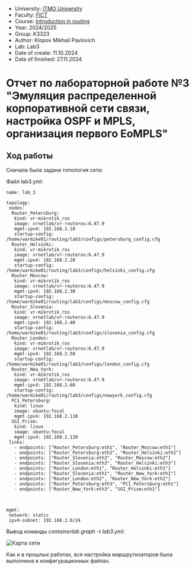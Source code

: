 - University: [ITMO University](https://itmo.ru/ru/)
- Faculty: [FICT](https://fict.itmo.ru)
- Course: [Introduction in routing](https://github.com/itmo-ict-faculty/introduction-in-routing)
- Year: 2024/2025
- Group: K3323
- Author: Klopov Mikhail Pavlovich
- Lab: Lab3
- Date of create: 11.10.2024
- Date of finished: 27.11.2024

# Отчет по лабораторной работе №3 "Эмуляция распределенной корпоративной сети связи, настройка OSPF и MPLS, организация первого EoMPLS"

## Ход работы

Сначала была задана топология сети:

Файл lab3.yml:
```
name: lab_3

topology:
 nodes:
  Router_Petersburg:
   kind: vr-mikrotik_ros
   image: vrnetlab/vr-routeros:6.47.9
   mgmt-ipv4: 192.168.2.10
   startup-config: /home/warmike01/routing/lab3/configs/petersburg_config.cfg   
  Router_Helsinki:
   kind: vr-mikrotik_ros
   image: vrnetlab/vr-routeros:6.47.9
   mgmt-ipv4: 192.168.2.20
   startup-config: /home/warmike01/routing/lab3/configs/helsinki_config.cfg    
  Router_Moscow:
   kind: vr-mikrotik_ros
   image: vrnetlab/vr-routeros:6.47.9
   mgmt-ipv4: 192.168.2.30
   startup-config: /home/warmike01/routing/lab3/configs/moscow_config.cfg     
  Router_Slovenia:
   kind: vr-mikrotik_ros
   image: vrnetlab/vr-routeros:6.47.9
   mgmt-ipv4: 192.168.2.40
   startup-config: /home/warmike01/routing/lab3/configs/slovenia_config.cfg         
  Router_London:
   kind: vr-mikrotik_ros
   image: vrnetlab/vr-routeros:6.47.9
   mgmt-ipv4: 192.168.2.50
   startup-config: /home/warmike01/routing/lab3/configs/london_config.cfg   
  Router_New_York:
   kind: vr-mikrotik_ros
   image: vrnetlab/vr-routeros:6.47.9
   mgmt-ipv4: 192.168.2.60
   startup-config: /home/warmike01/routing/lab3/configs/newyork_config.cfg       
  PC1_Petersburg:
   kind: linux
   image: ubuntu:focal
   mgmt-ipv4: 192.168.2.110  
  SGI_Prism:
   kind: linux
   image: ubuntu:focal
   mgmt-ipv4: 192.168.2.120     
 links:
   - endpoints: ["Router_Petersburg:eth1", "Router_Moscow:eth1"]
   - endpoints: ["Router_Petersburg:eth2", "Router_Helsinki:eth2"]
   - endpoints: ["Router_Slovenia:eth2", "Router_Moscow:eth2"]
   - endpoints: ["Router_Slovenia:eth3", "Router_Helsinki:eth3"]
   - endpoints: ["Router_London:eth1", "Router_Helsinki:eth1"]
   - endpoints: ["Router_Slovenia:eth1", "Router_New_York:eth1"]
   - endpoints: ["Router_London:eth2", "Router_New_York:eth2"]
   - endpoints: ["Router_Petersburg:eth3", "PC1_Petersburg:eth1"]
   - endpoints: ["Router_New_York:eth3", "SGI_Prism:eth1"]
   
   

mgmt:
 network: static
 ipv4-subnet: 192.168.2.0/24
```
Вывод команды *containerlab graph -t lab3.yml*:

![Карта сети]([https://github.com/user-attachments/assets/cc4fcfa9-d76f-46b2-9ec5-9a9fa986a55b](https://raw.githubusercontent.com/warmike01/2024_2025-introduction_in_routing-k3323-klopov-m-p/refs/heads/master/lab3/Screenshot%20from%202024-12-13%2016-04-11.png))

Как и в прошлых работах, вся настройка маршрутизаторов была выполнена в конфигурационных файлах.
